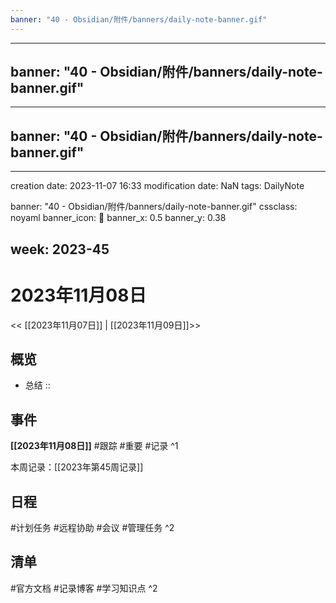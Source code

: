 ```yaml
---
banner: "40 - Obsidian/附件/banners/daily-note-banner.gif"
---
```

---
banner: "40 - Obsidian/附件/banners/daily-note-banner.gif"
---
---
banner: "40 - Obsidian/附件/banners/daily-note-banner.gif"
---
---
creation date: 2023-11-07 16:33
modification date: NaN
tags: DailyNote

banner: "40 - Obsidian/附件/banners/daily-note-banner.gif"
cssclass: noyaml
banner_icon: 💌
banner_x: 0.5
banner_y: 0.38

week: 2023-45
---

# 2023年11月08日

<< [[2023年11月07日]] | [[2023年11月09日]]>>


## 概览
- 总结 :: 
## 事件
**[[2023年11月08日]]**
#跟踪 
#重要 
#记录 
^1

本周记录：[[2023年第45周记录]]

## 日程
#计划任务
#远程协助
#会议
#管理任务 
^2
## 清单
#官方文档
#记录博客
#学习知识点
^2